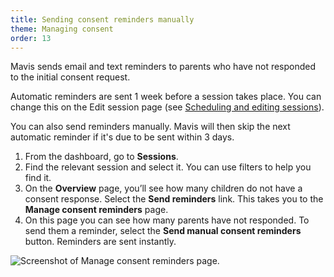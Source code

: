 ```yaml
---
title: Sending consent reminders manually
theme: Managing consent
order: 13
---
```


Mavis sends email and text reminders to parents who have not responded to the initial consent request.

Automatic reminders are sent 1 week before a session takes place. You can change this on the Edit session page (see [Scheduling and editing sessions](/guide/sessions.md)).

You can also send reminders manually. Mavis will then skip the next automatic reminder if it's due to be sent within 3 days.

1. From the dashboard, go to **Sessions**.
2. Find the relevant session and select it. You can use filters to help you find it. 
3. On the **Overview** page, you’ll see how many children do not have a consent response. Select the **Send reminders** link. This takes you to the **Manage consent reminders** page.
4. On this page you can see how many parents have not responded. To send them a reminder, select the **Send manual consent reminders** button. Reminders are sent instantly.

![Screenshot of Manage consent reminders page.](/assets/images/manage-consent-reminders.png)



